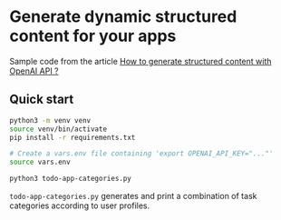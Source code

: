 # Generate dynamic structured content for your apps

Sample code from the article [How to generate structured content with OpenAI API ?](https://blog.sodium.cl/tech-tutorials/generating-structured-content-with-openai-api.html)

## Quick start

```bash
python3 -m venv venv
source venv/bin/activate
pip install -r requirements.txt

# Create a vars.env file containing 'export OPENAI_API_KEY="..."'
source vars.env

python3 todo-app-categories.py

```

`todo-app-categories.py` generates and print a combination of task categories according to user profiles.

